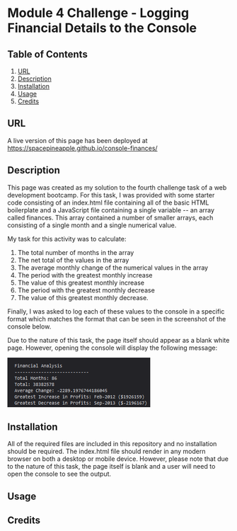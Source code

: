 # Module 4 Challenge - Logging Financial Details to the Console

## Table of Contents
1. [URL](#url)
2. [Description](#description)
3. [Installation](#installation)
4. [Usage](#usage)
5. [Credits](#credits)

## URL <a id="url"></a>

A live version of this page has been deployed at https://spacepineapple.github.io/console-finances/

## Description <a id="description"></a>

This page was created as my solution to the fourth challenge task of a web
development bootcamp. For this task, I was provided with some starter code
consisting of an index.html file containing all of the basic HTML boilerplate
and a JavaScript file containing a single variable -- an array called finances.
This array contained a number of smaller arrays, each consisting of a single
month and a single numerical value.

My task for this activity was to calculate:
1. The total number of months in the array
2. The net total of the values in the array
3. The average monthly change of the numerical values in the array
4. The period with the greatest monthly increase
5. The value of this greatest monthly increase
6. The period with the greatest monthly decrease
7. The value of this greatest monthly decrease.

Finally, I was asked to log each of these values to the console in a specific
format which matches the format that can be seen in the screenshot of the
console below.

Due to the nature of this task, the page itself should appear as a blank white
page. However, opening the console will display the following message: 

![Screenshot of console output](./images/Screenshot.png)


## Installation <a id="installation"></a>

All of the required files are included in this repository and no installation
should be required. The index.html file should render in any modern browser on
both a desktop or mobile device. However, please note that due to the nature of
this task, the page itself is blank and a user will need to open the console to
see the output. 

## Usage <a id="usage"></a>



## Credits <a id="credits"></a>

